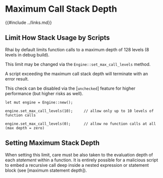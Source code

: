 Maximum Call Stack Depth
=======================

{{#include ../links.md}}

Limit How Stack Usage by Scripts
-------------------------------

Rhai by default limits function calls to a maximum depth of 128 levels (8 levels in debug build).

This limit may be changed via the `Engine::set_max_call_levels` method.

A script exceeding the maximum call stack depth will terminate with an error result.

This check can be disabled via the [`unchecked`] feature for higher performance (but higher risks as well).

```rust,no_run
let mut engine = Engine::new();

engine.set_max_call_levels(10);     // allow only up to 10 levels of function calls

engine.set_max_call_levels(0);      // allow no function calls at all (max depth = zero)
```


Setting Maximum Stack Depth
--------------------------

When setting this limit, care must be also taken to the evaluation depth of each _statement_
within a function. It is entirely possible for a malicious script to embed a recursive call deep
inside a nested expression or statement block (see [maximum statement depth]).
